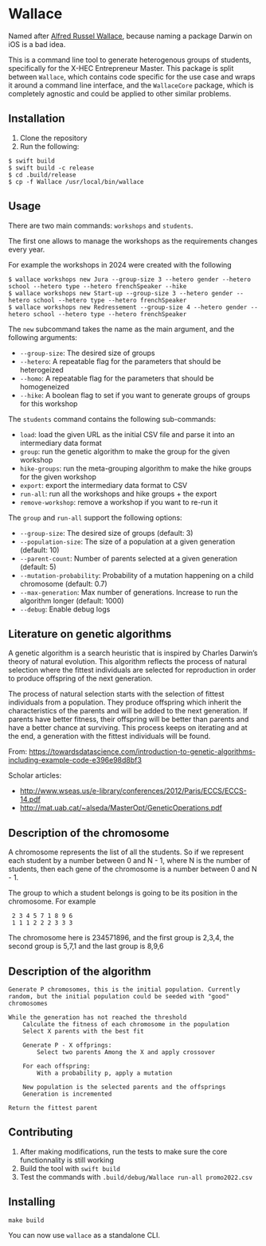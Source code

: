 # Wallace

Named after [Alfred Russel Wallace](https://en.wikipedia.org/wiki/Alfred_Russel_Wallace), because naming a package Darwin on iOS is a bad idea.

This is a command line tool to generate heterogenous groups of students, specifically for the X-HEC Entrepreneur Master. 
This package is split between `Wallace`, which contains code specific for the use case and wraps it around a command line interface, and the `WallaceCore` package, which is completely agnostic and could be applied to other similar problems.

## Installation

1. Clone the repository
2. Run the following:

```shell
$ swift build
$ swift build -c release
$ cd .build/release
$ cp -f Wallace /usr/local/bin/wallace
```

## Usage

There are two main commands: `workshops` and `students`.

The first one allows to manage the workshops as the requirements changes every year.

For example the workshops in 2024 were created with the following

```shell
$ wallace workshops new Jura --group-size 3 --hetero gender --hetero school --hetero type --hetero frenchSpeaker --hike
$ wallace workshops new Start-up --group-size 3 --hetero gender --hetero school --hetero type --hetero frenchSpeaker
$ wallace workshops new Redressement --group-size 4 --hetero gender --hetero school --hetero type --hetero frenchSpeaker
```

The `new` subcommand takes the name as the main argument, and the following arguments:

- `--group-size`: The desired size of groups 
- `--hetero`: A repeatable flag for the parameters that should be heterogeized 
- `--homo`: A repeatable flag for the parameters that should be homogeneized
- `--hike`: A boolean flag to set if you want to generate groups of groups for this workshop

The `students` command contains the following sub-commands:

- `load`: load the given URL as the initial CSV file and parse it into an intermediary data format
- `group`: run the genetic algorithm to make the group for the given workshop 
- `hike-groups`: run the meta-grouping algorithm to make the hike groups for the given workshop
- `export`: export the intermediary data format to CSV
- `run-all`: run all the workshops and hike groups + the export
- `remove-workshop`: remove a workshop if you want to re-run it

The `group` and `run-all` support the following options:

- `--group-size`: The desired size of groups (default: 3)
- `--population-size`: The size of a population at a given generation (default: 10)
- `--parent-count`: Number of parents selected at a given generation (default: 5)
- `--mutation-probability`: Probability of a mutation happening on a child chromosome (default: 0.7)
- `--max-generation`: Max number of generations. Increase to run the algorithm longer (default: 1000)
-  `--debug`: Enable debug logs



## Literature on genetic algorithms

A genetic algorithm is a search heuristic that is inspired by Charles Darwin’s theory of natural evolution. This algorithm reflects the process of natural selection where the fittest individuals are selected for reproduction in order to produce offspring of the next generation.

The process of natural selection starts with the selection of fittest individuals from a population. They produce offspring which inherit the characteristics of the parents and will be added to the next generation. If parents have better fitness, their offspring will be better than parents and have a better chance at surviving. This process keeps on iterating and at the end, a generation with the fittest individuals will be found.

From: https://towardsdatascience.com/introduction-to-genetic-algorithms-including-example-code-e396e98d8bf3

Scholar articles:

- http://www.wseas.us/e-library/conferences/2012/Paris/ECCS/ECCS-14.pdf
- http://mat.uab.cat/~alseda/MasterOpt/GeneticOperations.pdf

## Description of the chromosome

A chromosome represents the list of all the students. So if we represent each student by a number between 0 and N - 1, where N is the number of 
students, then each gene of the chromosome is a number between 0 and N - 1.

The group to which a student belongs is going to be its position in the chromosome. For example

```
 2 3 4 5 7 1 8 9 6
 1 1 1 2 2 2 3 3 3
```

The chromosome here is 234571896, and the first group is 2,3,4, the second group is 5,7,1 and the  last group is 8,9,6

## Description of the algorithm

```
Generate P chromosomes, this is the initial population. Currently random, but the initial population could be seeded with "good" chromosomes

While the generation has not reached the threshold
    Calculate the fitness of each chromosome in the population
    Select X parents with the best fit 

    Generate P - X offprings: 
        Select two parents Among the X and apply crossover
        
    For each offspring:
        With a probability p, apply a mutation 
    
    New population is the selected parents and the offsprings
    Generation is incremented

Return the fittest parent
``` 

## Contributing 

1. After making modifications, run the tests to make sure the core functionnality is still working
1. Build the tool with `swift build` 
1. Test the commands with `.build/debug/Wallace run-all promo2022.csv` 

## Installing

`make build`

You can now use `wallace` as a standalone CLI.
